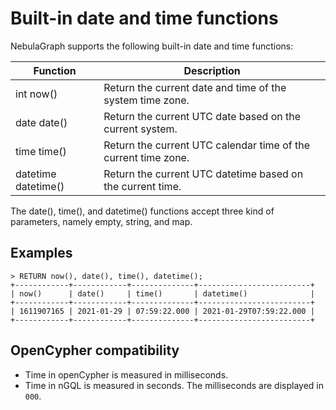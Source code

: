 # Built-in date and time functions

NebulaGraph supports the following built-in date and time functions:

Function| Description |
----  |  ----|
int now()  | Return the current date and time of the system time zone. |
date date() | Return the current UTC date based on the current system. |
time time() | Return the current UTC calendar time of the current time zone. |
datetime datetime() | Return the current UTC datetime based on the current time. |

The date(), time(), and datetime() functions accept three kind of parameters, namely empty, string, and map.

## Examples

```ngql
> RETURN now(), date(), time(), datetime();
+------------+------------+--------------+-------------------------+
| now()      | date()     | time()       | datetime()              |
+------------+------------+--------------+-------------------------+
| 1611907165 | 2021-01-29 | 07:59:22.000 | 2021-01-29T07:59:22.000 |
+------------+------------+--------------+-------------------------+
```

## OpenCypher compatibility

* Time in openCypher is measured in milliseconds.
* Time in nGQL is measured in seconds. The milliseconds are displayed in `000`.